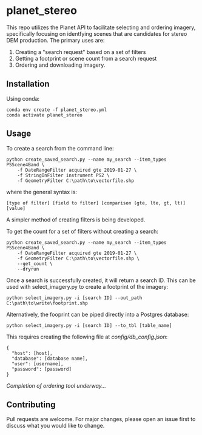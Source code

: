 # planet_stereo

This repo utilizes the Planet API to facilitate selecting and ordering imagery, specifically focusing on
identfying scenes that are candidates for stereo DEM production. The primary uses are:
1. Creating a "search request" based on a set of filters
2. Getting a footprint or scene count from a search request
3. Ordering and downloading imagery.

## Installation

Using conda:
```
conda env create -f planet_stereo.yml
conda activate planet_stereo
```

## Usage
To create a search from the command line:  
```
python create_saved_search.py --name my_search --item_types PSScene4Band \
    -f DateRangeFilter acquired gte 2019-01-27 \
    -f StringInFilter instrument PS2 \
    -f GeometryFilter C:\path\to\vectorfile.shp
```

where the general syntax is:
```
[type of filter] [field to filter] [comparison (gte, lte, gt, lt)] [value]
```
A simpler method of creating filters is being developed.  

To get the count for a set of filters without creating a search:
```
python create_saved_search.py --name my_search --item_types PSScene4Band \
    -f DateRangeFilter acquired gte 2019-01-27 \ 
    -f GeometryFilter C:\path\to\vectorfile.shp \
    --get_count \
    --dryrun
```
Once a search is successfully created, it will return a search ID. This can be used with 
select_imagery.py to create a footprint of the imagery:
```
python select_imagery.py -i [search ID] --out_path C:\path\to\write\footprint.shp
```
Alternatively, the fooprint can be piped directly into a Postgres database:
```
python select_imagery.py -i [search ID] --to_tbl [table_name]
```
This requires creating the following file at *config/db_config.json*:
```
{
  "host": [host],
  "database": [database name], 
  "user": [username],
  "password": [password]
}
```
*Completion of ordering tool underway...*

## Contributing
Pull requests are welcome. For major changes, please open an issue first to discuss what 
you would like to change.
